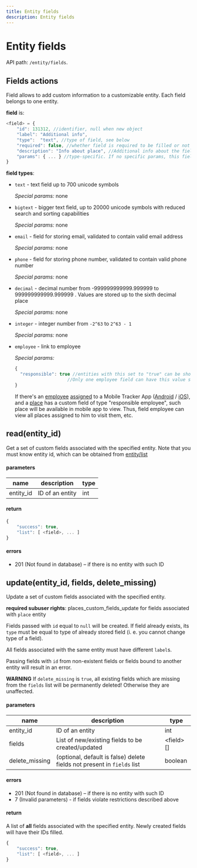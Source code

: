 ```yaml
---
title: Entity fields
description: Entity fields
---
```


# Entity fields

API path: `/entity/fields`.

## Fields actions

Field allows to add custom information to a customizable entity. Each field belongs to one entity.

**field** is:
```js
<field> = {
    "id": 131312, //identifier, null when new object
    "label": "Additional info", 
    "type":  "text", //type of field, see below    
    "required": false, //whether field is required to be filled or not
    "description": "Info about place", //Additional info about the field, max 250 characters
    "params": { ... } //type-specific. If no specific params, this field should be omitted 
}
```

**field types**:

* `text` - text field up to 700 unicode symbols

  *Special params:* none
  
* `bigtext` - bigger text field, up to 20000 unicode symbols with reduced search and sorting capabilities

  *Special params:* none
  
* `email` - field for storing email, validated to contain valid email address

  *Special params:* none
  
* `phone` - field for storing phone number, validated to contain valid phone number

  *Special params:* none
  
* `decimal` - decimal number from -999999999999.999999 to 999999999999.999999 . Values are stored up to the sixth decimal place

  *Special params:* none
  
* `integer` - integer number from `-2^63` to `2^63 - 1`
 
  *Special params:* none
  
* `employee` - link to employee

  *Special params:* 
  ```js
  {
    "responsible": true //entities with this set to "true" can be shown to the employee in the mobile app.
                      //Only one employee field can have this value set to "true" 
  }
  ```    
  If there's an [employee](../employee) [assigned](../../tracking/tracker/employee.md#assign) to a Mobile Tracker App ([Android](https://play.google.com/store/apps/details?id=com.navixy.xgps.tracker&hl=ru) / [iOS](https://apps.apple.com/us/app/x-gps-tracker/id802887190)),
  and a [place](../../field_service/place/index.md) has a custom field of type "responsible employee", such place will be available in mobile app to view.
  Thus, field employee can view all places assigned to him to visit them, etc.

## read(entity_id)
Get a set of custom fields associated with the specified entity. Note that you must know entity id, which can be 
obtained from [entity/list](./entity.md#list)

#### parameters
name      | description     | type
---       | ---             | ---
entity_id | ID of an entity | int

#### return
```js
{
    "success": true,
    "list": [ <field>, ... ]
}
```

#### errors
* 201 (Not found in database) – if there is no entity with such ID

## update(entity_id, fields, delete_missing)

Update a set of custom fields associated with the specified entity.

**required subuser rights**: places_custom_fields_update for fields associated with `place` entity

Fields passed with `id` equal to `null` will be created. If field already exists, its `type` must be equal to type of 
already stored field (i. e. you cannot change type of a field).

All fields associated with the same entity must have different `label`s.

Passing fields with `id` from non-existent fields or fields bound to another entity will result in an error.

**WARNING** If `delete_missing` is `true`, all existing fields which are missing from the `fields` list will be 
permanently deleted! Otherwise they are unaffected.

#### parameters
name           | description                                                             | type
---            | ---                                                                     | ---
entity_id      | ID of an entity                                                         | int
fields         | List of new/existing fields to be created/updated                       | \<field\>[]
delete_missing | (optional, default is false) delete fields not present in `fields` list | boolean

#### errors
* 201 (Not found in database) – if there is no entity with such ID
* 7 (Invalid parameters) - if fields violate restrictions described above

#### return
A list of **all** fields associated with the specified entity. Newly created fields will have their IDs filled.
```js
{
    "success": true,
    "list": [ <field>, ... ]
}
```